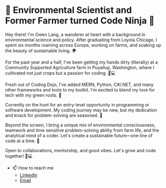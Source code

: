 # 🌱 Environmental Scientist and Former Farmer turned Code Ninja 🚀

Hey there! I'm Owen Lang, a wanderer at heart with a background in environmental science and policy. After graduating from Loyola Chicago, I spent six months roaming across Europe, working on farms, and soaking up the beauty of sustainable living. 🌍

For the past year and a half, I've been getting my hands dirty (literally) at a Community Supported Agriculture farm in Puyallup, Washington, where I cultivated not just crops but a passion for coding. 🌾💻

Fresh out of Coding Dojo, I've added MERN, Python, C#/.NET, and many other frameworks and tools to my toolkit. I'm excited to blend my love for tech with my green roots. 🌱

Currently on the hunt for an entry-level opportunity in programming or software development. My coding journey may be new, but my dedication and knack for problem-solving are seasoned. 💪

Beyond the screen, I bring a unique mix of environmental consciousness, teamwork and time sensitive problem-solving ability from farm life, and the analytical mind of a coder. Let's create a sustainable future—one line of code at a time. 🌈

Open to collaborations, mentorship, and good vibes. Let's grow and code together! 🌱💻

- 📫 How to reach me
   - [LinkedIn](https://www.linkedin.com/in/owen-lang-9b771619b/)
   - [Email](owenlang66@gmail.com)
